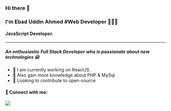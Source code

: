 ### Hi there 👋

### I'm Ebad Uddin Ahmed #Web Developer 👨🏻‍💻


#### JavaScript Developer.


<hr style="height: 1px;">




##### An enthusiastic Full Stack Developer who is passionate about new technologies 😃

- 🔭 I am currently working on ReactJS.
- 🌱 Also gain more knowledge about PHP & MySql
- 💫 Looking to contribute to open-source





#### 🤝 Connect with me:

<a href="https://www.linkedin.com/in/ebad-uddin-ahmed-3035241a0/">
<img src="https://img.shields.io/badge/linkedin%20-%230077B5.svg?&style=for-the-badge&logo=linkedin&logoColor=white"/>
</a>
<a href="https://youtube.com/@techtuts29">

</a>


<br />
